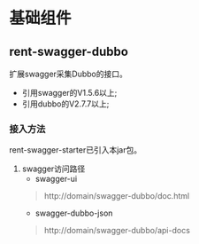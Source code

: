 # 基础组件
## rent-swagger-dubbo
扩展swagger采集Dubbo的接口。

* 引用swagger的V1.5.6以上;
* 引用dubbo的V2.7.7以上;


### 接入方法
rent-swagger-starter已引入本jar包。
1. swagger访问路径
   * swagger-ui
    > http://domain/swagger-dubbo/doc.html
   * swagger-dubbo-json
    > http://domain/swagger-dubbo/api-docs